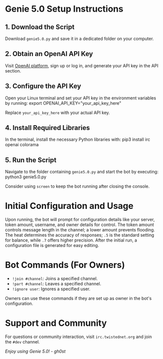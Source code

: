 # Genie 5.0 Setup Instructions

## 1. Download the Script
Download `genie5.0.py` and save it in a dedicated folder on your computer.

## 2. Obtain an OpenAI API Key
Visit [OpenAI platform](https://platform.openai.com/), sign up or log in, and generate your API key in the API section.

## 3. Configure the API Key
Open your Linux terminal and set your API key in the environment variables by running:
export OPENAI_API_KEY="your_api_key_here"

Replace `your_api_key_here` with your actual API key.

## 4. Install Required Libraries
In the terminal, install the necessary Python libraries with:
pip3 install irc openai colorama

## 5. Run the Script
Navigate to the folder containing `genie5.0.py` and start the bot by executing:
python3 genie5.0.py

Consider using `screen` to keep the bot running after closing the console.

# Initial Configuration and Usage
Upon running, the bot will prompt for configuration details like your server, token amount, username, and owner details for control. The token amount controls message length in the channel; a lower amount prevents flooding. The heat determines the accuracy of responses; `.5` is the standard setting for balance, while `.7` offers higher precision. After the initial run, a configuration file is generated for easy editing.

# Bot Commands (For Owners)
- `!join #channel`: Joins a specified channel.
- `!part #channel`: Leaves a specified channel.
- `!ignore user`: Ignores a specified user.

Owners can use these commands if they are set up as owner in the bot's configuration.

# Support and Community
For questions or community interaction, visit `irc.twistednet.org` and join the `#dev` channel.

*Enjoy using Genie 5.0! - gh0st*
